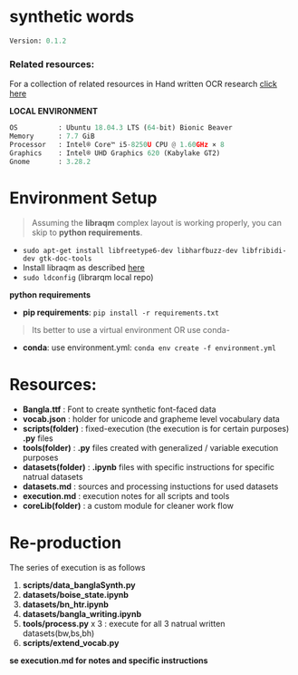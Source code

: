 
# synthetic words

```python
Version: 0.1.2     
```
### **Related resources**:

For a collection of related resources in Hand written OCR research [click here](https://docs.google.com/spreadsheets/d/1LcEsd3z6lv4MO-ynbAawEjJ27jvPUoFiU9adQkD9g1A/edit?usp=sharing) 


**LOCAL ENVIRONMENT**  
```python
OS          : Ubuntu 18.04.3 LTS (64-bit) Bionic Beaver        
Memory      : 7.7 GiB  
Processor   : Intel® Core™ i5-8250U CPU @ 1.60GHz × 8    
Graphics    : Intel® UHD Graphics 620 (Kabylake GT2)  
Gnome       : 3.28.2  
```
# Environment Setup
>Assuming the **libraqm** complex layout is working properly, you can skip to **python requirements**. 
*  ```sudo apt-get install libfreetype6-dev libharfbuzz-dev libfribidi-dev gtk-doc-tools```
* Install libraqm as described [here](https://github.com/HOST-Oman/libraqm)
* ```sudo ldconfig``` (librarqm local repo)

**python requirements**
* **pip requirements**: ```pip install -r requirements.txt``` 
> Its better to use a virtual environment 
OR use conda-
* **conda**: use environment.yml: ```conda env create -f environment.yml```


# Resources:
* **Bangla.ttf**        : Font to create synthetic font-faced data
* **vocab.json**        : holder for unicode and grapheme level vocabulary data
* **scripts(folder)**   : fixed-execution (the execution is for certain purposes) **.py** files
* **tools(folder)**     : **.py** files created with generalized / variable execution purposes
* **datasets(folder)**  : **.ipynb** files with specific instructions for specific natrual datasets
* **datasets.md**       : sources and processing instuctions for used datasets  
* **execution.md**      : execution notes for all scripts and tools
* **coreLib(folder)**   : a custom module for cleaner work flow


# Re-production

The series of execution is as follows

1. **scripts/data_banglaSynth.py**
2. **datasets/boise_state.ipynb**
3. **datasets/bn_htr.ipynb**
4. **datasets/bangla_writing.ipynb**
5. **tools/process.py** x 3 : execute for all 3 natrual written datasets(bw,bs,bh)
6. **scripts/extend_vocab.py**

**se execution.md for notes and specific instructions** 





